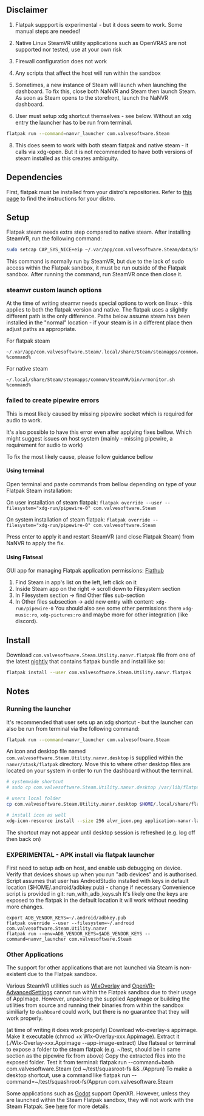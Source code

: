 ## Disclaimer

1. Flatpak suppport is experimental - but it does seem to work. Some manual steps are needed!

2. Native Linux SteamVR utility applications such as OpenVRAS are not supported nor tested, use at your own risk

3. Firewall configuration does not work

4. Any scripts that affect the host will run within the sandbox

5. Sometimes, a new instance of Steam will launch when launching the dashboard. To fix this, close both NaNVR and Steam then launch Steam. As soon as Steam opens to the storefront, launch the NaNVR dashboard.

6. User must setup xdg shortcut themselves - see below. Without an xdg entry the launcher has to be run from terminal.

```sh
flatpak run --command=nanvr_launcher com.valvesoftware.Steam
```

8. This does seem to work with both steam flatpak and native steam - it calls via xdg-open. But it is not recommended to have both versions of steam installed as this creates ambiguity.

## Dependencies

First, flatpak must be installed from your distro's repositories. Refer to [this page](https://flatpak.org/setup/) to find the instructions for your distro.

## Setup

Flatpak steam needs extra step compared to native steam. After installing SteamVR, run the following command:

```sh
sudo setcap CAP_SYS_NICE+eip ~/.var/app/com.valvesoftware.Steam/data/Steam/steamapps/common/SteamVR/bin/linux64/vrcompositor-launcher
```

This command is normally run by SteamVR, but due to the lack of sudo access within the Flatpak sandbox, it must be run outside of the Flatpak sandbox. After running the command, run SteamVR once then close it.

### steamvr custom launch options
At the time of writing steamvr needs special options to work on linux - this applies to both the flatpak version and native. The flatpak uses a slightly different path is the only difference. Paths below assume steam has been installed in the "normal" location - if your steam is in a different place then adjust paths as appropriate.

For flatpak steam
```
~/.var/app/com.valvesoftware.Steam/.local/share/Steam/steamapps/common/SteamVR/bin/vrmonitor.sh %command%
```

For native steam
```
~/.local/share/Steam/steamapps/common/SteamVR/bin/vrmonitor.sh %command%
```

### failed to create pipewire errors
This is most likely caused by missing pipewire socket which is required for audio to work. 

It's also possible to have this error even after applying fixes bellow. Which might suggest issues on host system (mainly - missing pipewire, a requirement for audio to work)

To fix the most likely cause, please follow guidance bellow

#### Using terminal
Open terminal and paste commands from bellow depending on type of your Flatpak Steam installation:

On user installation of steam flatpak: `flatpak override --user --filesystem="xdg-run/pipewire-0" com.valvesoftware.Steam`

On system installation of steam flatpak: `flatpak override --filesystem="xdg-run/pipewire-0" com.valvesoftware.Steam`

Press enter to apply it and restart SteamVR (and close Flatpak Steam) from NaNVR to apply the fix.

#### Using Flatseal
GUI app for managing Flatpak application permissions: [Flathub](https://flathub.org/apps/com.github.tchx84.Flatseal)
1. Find Steam in app's list on the left, left click on it
2. Inside Steam app on the right -> scroll down to Filesystem section
3. In Filesystem section -> find Other files sub-section
4. In Other files subsection -> add new entry with content: `xdg-run/pipewire-0`
You should also see some other permissions there `xdg-music:ro`, `xdg-pictures:ro` and maybe more for other integration (like discord).

## Install

Download `com.valvesoftware.Steam.Utility.nanvr.flatpak` file from one of the latest [nightly](https://github.com/nanvr/NaNVR-nightly/releases) that contains flatpak bundle and install like so:

```sh
flatpak install --user com.valvesoftware.Steam.Utility.nanvr.flatpak
```

## Notes

### Running the launcher

It's recommended that user sets up an xdg shortcut - but the launcher can also be run from terminal via the following command:
```sh
flatpak run --command=nanvr_launcher com.valvesoftware.Steam
```

An icon and desktop file named `com.valvesoftware.Steam.Utility.nanvr.desktop` is supplied within the `nanvr/xtask/flatpak` directory. Move this to where other desktop files are located on your system in order to run the dashboard without the terminal.

```sh
# systemwide shortcut
# sudo cp com.valvesoftware.Steam.Utility.nanvr.desktop /var/lib/flatpak/exports/share/applications/ 

# users local folder
cp com.valvesoftware.Steam.Utility.nanvr.desktop $HOME/.local/share/flatpak/exports/share/applications/

# install icon as well
xdg-icon-resource install --size 256 alvr_icon.png application-nanvr-launcher
```

The shortcut may not appear until desktop session is refreshed (e.g. log off then back on)

### EXPERIMENTAL - APK install via flatpak launcher 
First need to setup adb on host, and enable usb debugging on device. Verify that devices shows up when you run "adb devices" and is authorised.
Script assumes that user has AndroidStudio installed with keys in default location ($HOME/.android/adbkey.pub) - change if necessary
Convenience script is provided in git: run_with_adb_keys.sh
It's likely one the keys are exposed to the flatpak in the default location it will work without needing more changes.
```
export ADB_VENDOR_KEYS=~/.android/adbkey.pub
flatpak override --user --filesystem=~/.android com.valvesoftware.Steam.Utility.nanvr
flatpak run --env=ADB_VENDOR_KEYS=$ADB_VENDOR_KEYS --command=nanvr_launcher com.valvesoftware.Steam
```

### Other Applications

The support for other applications that are not launched via Steam is non-existent due to the Flatpak sandbox.

Various SteamVR utilities such as [WlxOverlay](https://github.com/galister/WlxOverlay) and [OpenVR-AdvancedSettings](https://github.com/OpenVR-Advanced-Settings/OpenVR-AdvancedSettings) cannot run within the Flatpak sandbox due to their usage of AppImage. However, unpacking the supplied AppImage or building the utilities from source and running their binaries from within the sandbox similiarly to `dashboard` could work, but there is no guarantee that they will work properly.

(at time of writing it does work properly)
Download wlx-overlay-s appimage. 
Make it executable (chmod +x Wlx-Overlay-xxx.Appimage). 
Extract it (./Wlx-Overlay-xxx.Appimage --app-image-extract)
Use flatseal or terminal to expose a folder to the steam flatpak (e.g. ~/test, should be in same section as the pipewire fix from above)
Copy the extracted files into the exposed folder.
Test it from terminal: flatpak run --command=bash com.valvesoftware.Steam (cd ~/test/squasroot-fs && ./Apprun)
To make a desktop shortcut, use a command like flatpak run --command=~/test/squashroot-fs/Apprun com.valvesoftware.Steam



Some applications such as [Godot](https://godotengine.org) support OpenXR. However, unless they are launched within the Steam Flatpak sandbox, they will not work with the Steam Flatpak. See [here](https://github.com/flathub/com.valvesoftware.Steam/issues/1010) for more details.
